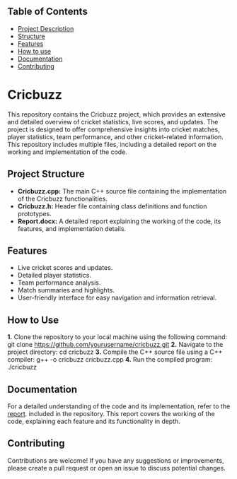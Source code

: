 ## Table of Contents

- [Project Description](#Cricbuzz)
- [Structure](#Project-Structure)
- [Features](#Features)
- [How to use](#How-to-use)
- [Documentation](#Documentation)
- [Contributing](#Contributing)

# Cricbuzz
This repository contains the Cricbuzz project, which provides an extensive and detailed overview of cricket statistics, live scores, and updates. The project is designed to offer comprehensive insights into cricket matches, player statistics, team performance, and other cricket-related information. This repository includes multiple files, including a detailed report on the working and implementation of the code.

## Project Structure
- **Cricbuzz.cpp:** The main C++ source file containing the implementation of the Cricbuzz functionalities.
- **Cricbuzz.h:** Header file containing class definitions and function prototypes.
- **Report.docx:** A detailed report explaining the working of the code, its features, and implementation details.

## Features
- Live cricket scores and updates.
- Detailed player statistics.
- Team performance analysis.
- Match summaries and highlights.
- User-friendly interface for easy navigation and information retrieval.

## How to Use
**1.** Clone the repository to your local machine using the following command:
git clone https://github.com/yourusername/cricbuzz.git
**2.** Navigate to the project directory:
cd cricbuzz
**3.** Compile the C++ source file using a C++ compiler:
g++ -o cricbuzz cricbuzz.cpp
**4.** Run the compiled program:
./cricbuzz

## Documentation
For a detailed understanding of the code and its implementation, refer to the [report](https://example.com/path/to/report). included in the repository. This report covers the working of the code, explaining each feature and its functionality in depth.

## Contributing
Contributions are welcome! If you have any suggestions or improvements, please create a pull request or open an issue to discuss potential changes.
